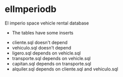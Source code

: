 # elImperiodb
El imperio space vehicle rental database
* The tables have some inserts
- cliente.sql doesn't depend
- vehiculo.sql doesn't depend
- ligero.sql depends on vehicle.sql
- transporte.sql depends on vehicle.sql
- capitan.sql depends on transporte.sql
- alquiler.sql depends on cliente.sql and vehiculo.sql
